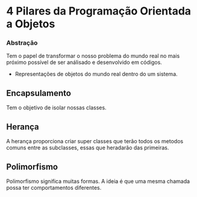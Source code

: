 # 4 Pilares da Programação Orientada a Objetos

### Abstração

Tem o papel de transformar o nosso problema do mundo real no mais próximo possível de ser análisado e desenvolvido em códigos.

- Representações de objetos do mundo real dentro do um sistema.

## Encapsulamento

Tem o objetivo de isolar nossas classes.

## Herança

A herança proporciona criar super classes que terão todos os metodos comuns entre as subclasses, essas que heradarão das primeiras.

## Polimorfismo

Polimorfismo significa muitas formas. A ideia é que uma mesma chamada possa ter comportamentos diferentes.